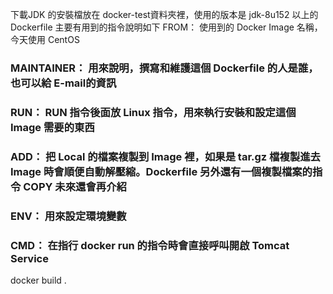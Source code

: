 下載JDK 的安裝檔放在 docker-test資料夾裡，使用的版本是 jdk-8u152
以上的 Dockerfile 主要有用到的指令說明如下
FROM： 使用到的 Docker Image 名稱，今天使用 CentOS

### MAINTAINER： 用來說明，撰寫和維護這個 Dockerfile 的人是誰，也可以給 E-mail的資訊

### RUN： RUN 指令後面放 Linux 指令，用來執行安裝和設定這個 Image 需要的東西

### ADD： 把 Local 的檔案複製到 Image 裡，如果是 tar.gz 檔複製進去 Image 時會順便自動解壓縮。Dockerfile 另外還有一個複製檔案的指令 COPY 未來還會再介紹

### ENV： 用來設定環境變數

### CMD： 在指行 docker run 的指令時會直接呼叫開啟 Tomcat Service

docker build .
